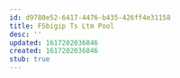 ```yaml
---
id: d9780e52-6417-4476-b435-426ff4e31158
title: F5bigip Ts Ltm Pool
desc: ''
updated: 1617202036846
created: 1617202036846
stub: true
---
```


